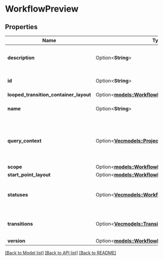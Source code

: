 # WorkflowPreview

## Properties

Name | Type | Description | Notes
------------ | ------------- | ------------- | -------------
**description** | Option<**String**> | The description of the workflow. | [optional]
**id** | Option<**String**> | The ID of the workflow. | [optional]
**looped_transition_container_layout** | Option<[**models::WorkflowPreviewLayout**](WorkflowPreviewLayout.md)> |  | [optional]
**name** | Option<**String**> | The name of the workflow. | [optional]
**query_context** | Option<[**Vec<models::ProjectIssueTypeQueryContext>**](ProjectIssueTypeQueryContext.md)> | The project and issue type context for this workflow query. | [optional]
**scope** | Option<[**models::WorkflowPreviewScope**](WorkflowPreviewScope.md)> |  | [optional]
**start_point_layout** | Option<[**models::WorkflowPreviewLayout**](WorkflowPreviewLayout.md)> |  | [optional]
**statuses** | Option<[**Vec<models::WorkflowPreviewStatus>**](WorkflowPreviewStatus.md)> | The statuses referenced in this workflow. | [optional]
**transitions** | Option<[**Vec<models::TransitionPreview>**](TransitionPreview.md)> | The transitions of the workflow. | [optional]
**version** | Option<[**models::WorkflowDocumentVersionBean**](WorkflowDocumentVersionBean.md)> |  | [optional]

[[Back to Model list]](../README.md#documentation-for-models) [[Back to API list]](../README.md#documentation-for-api-endpoints) [[Back to README]](../README.md)


